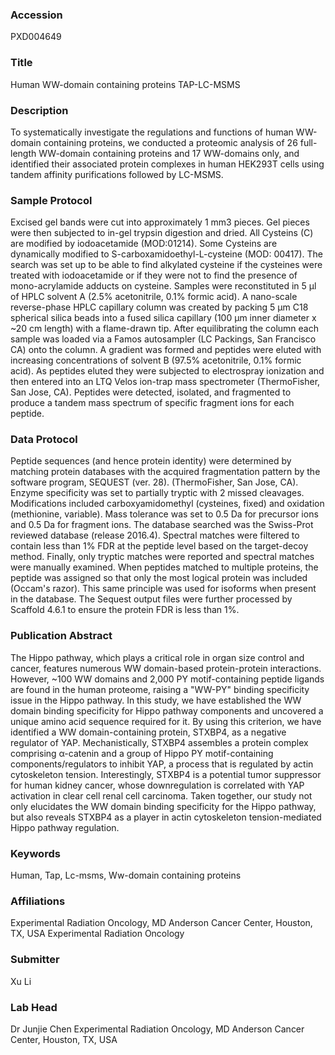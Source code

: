 ### Accession
PXD004649

### Title
Human WW-domain containing proteins TAP-LC-MSMS

### Description
To systematically investigate the regulations and functions of human WW-domain containing proteins, we conducted a proteomic analysis of 26 full-length WW-domain containing proteins and 17 WW-domains only, and identified their associated protein complexes in human HEK293T cells using tandem affinity purifications followed by LC-MSMS.

### Sample Protocol
Excised gel bands were cut into approximately 1 mm3 pieces. Gel pieces were then subjected to in-gel trypsin digestion and dried. All Cysteins (C) are modified by iodoacetamide (MOD:01214). Some Cysteins are dynamically modified to S-carboxamidoethyl-L-cysteine (MOD: 00417). The search was set up to be able to find alkylated cysteine if the cysteines were treated with iodoacetamide or if they were not to find the presence of mono-acrylamide adducts on cysteine. Samples were reconstituted in 5 µl of HPLC solvent A (2.5% acetonitrile, 0.1% formic acid). A nano-scale reverse-phase HPLC capillary column was created by packing 5 µm C18 spherical silica beads into a fused silica capillary (100 µm inner diameter x ~20 cm length) with a flame-drawn tip. After equilibrating the column each sample was loaded via a Famos autosampler (LC Packings, San Francisco CA) onto the column. A gradient was formed and peptides were eluted with increasing concentrations of solvent B (97.5% acetonitrile, 0.1% formic acid). As peptides eluted they were subjected to electrospray ionization and then entered into an LTQ Velos ion-trap mass spectrometer (ThermoFisher, San Jose, CA). Peptides were detected, isolated, and fragmented to produce a tandem mass spectrum of specific fragment ions for each peptide.

### Data Protocol
Peptide sequences (and hence protein identity) were determined by matching protein databases with the acquired fragmentation pattern by the software program, SEQUEST (ver. 28). (ThermoFisher, San Jose, CA). Enzyme specificity was set to partially tryptic with 2 missed cleavages. Modifications included carboxyamidomethyl (cysteines, fixed) and oxidation (methionine, variable). Mass tolerance was set to 0.5 Da for precursor ions and 0.5 Da for fragment ions. The database searched was the Swiss-Prot reviewed database (release 2016.4). Spectral matches were filtered to contain less than 1% FDR at the peptide level based on the target-decoy method. Finally, only tryptic matches were reported and spectral matches were manually examined. When peptides matched to multiple proteins, the peptide was assigned so that only the most logical protein was included (Occam's razor). This same principle was used for isoforms when present in the database. The Sequest output files were further processed by Scaffold 4.6.1 to ensure the protein FDR is less than 1%.

### Publication Abstract
The Hippo pathway, which plays a critical role in organ size control and cancer, features numerous WW domain-based protein-protein interactions. However, ~100 WW domains and 2,000 PY motif-containing peptide ligands are found in the human proteome, raising a "WW-PY" binding specificity issue in the Hippo pathway. In this study, we have established the WW domain binding specificity for Hippo pathway components and uncovered a unique amino acid sequence required for it. By using this criterion, we have identified a WW domain-containing protein, STXBP4, as a negative regulator of YAP. Mechanistically, STXBP4 assembles a protein complex comprising &#x3b1;-catenin and a group of Hippo PY motif-containing components/regulators to inhibit YAP, a process that is regulated by actin cytoskeleton tension. Interestingly, STXBP4 is a potential tumor suppressor for human kidney cancer, whose downregulation is correlated with YAP activation in clear cell renal cell carcinoma. Taken together, our study not only elucidates the WW domain binding specificity for the Hippo pathway, but also reveals STXBP4 as a player in actin cytoskeleton tension-mediated Hippo pathway regulation.

### Keywords
Human, Tap, Lc-msms, Ww-domain containing proteins

### Affiliations
Experimental Radiation Oncology, MD Anderson Cancer Center, Houston, TX, USA
Experimental Radiation Oncology

### Submitter
Xu Li

### Lab Head
Dr Junjie Chen
Experimental Radiation Oncology, MD Anderson Cancer Center, Houston, TX, USA


